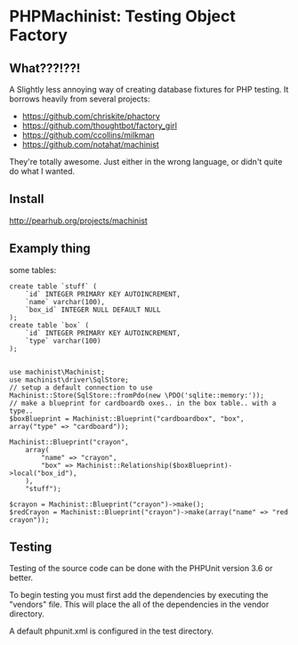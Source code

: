 # PHPMachinist: Testing Object Factory

## What???!??!
A Slightly less annoying way of creating database fixtures for PHP testing. It borrows heavily from
several projects:

* https://github.com/chriskite/phactory
* https://github.com/thoughtbot/factory_girl
* https://github.com/ccollins/milkman
* https://github.com/notahat/machinist

They're totally awesome. Just either in the wrong language, or didn't quite do what I wanted.

## Install
http://pearhub.org/projects/machinist

## Examply thing
some tables:

	create table `stuff` ( 
		`id` INTEGER PRIMARY KEY AUTOINCREMENT, 
		`name` varchar(100), 
		`box_id` INTEGER NULL DEFAULT NULL
    );
    create table `box` (
        `id` INTEGER PRIMARY KEY AUTOINCREMENT,
        `type` varchar(100)
    );


	use machinist\Machinist;
	use machinist\driver\SqlStore;
	// setup a default connection to use
	Machinist::Store(SqlStore::fromPdo(new \PDO('sqlite::memory:'));
	// make a blueprint for cardboardb oxes.. in the box table.. with a type..
	$boxBlueprint = Machinist::Blueprint("cardboardbox", "box", array("type" => "cardboard"));

	Machinist::Blueprint("crayon",
	    array(
	        "name" => "crayon",
	        "box" => Machinist::Relationship($boxBlueprint)->local("box_id"),
	    ),
	    "stuff");

	$crayon = Machinist::Blueprint("crayon")->make();
    $redCrayon = Machinist::Blueprint("crayon")->make(array("name" => "red crayon"));

## Testing
Testing of the source code can be done with the PHPUnit version 3.6 or better.

To begin testing you must first add the dependencies by executing the "vendors" file.  This will place the all of the dependencies in the vendor directory.

A default phpunit.xml is configured in the test directory.